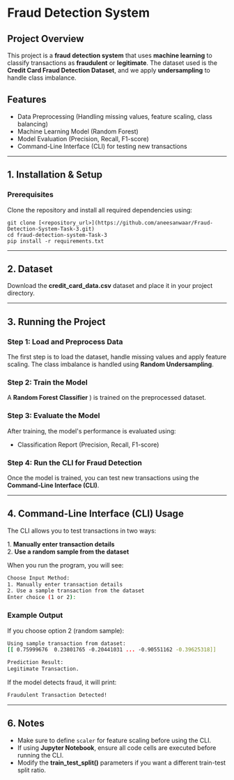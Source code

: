 # Fraud Detection System

## Project Overview
This project is a **fraud detection system** that uses **machine learning** to classify transactions as **fraudulent** or **legitimate**. The dataset used is the **Credit Card Fraud Detection Dataset**, and we apply **undersampling** to handle class imbalance.

## Features
- Data Preprocessing (Handling missing values, feature scaling, class balancing)
- Machine Learning Model (Random Forest)
- Model Evaluation (Precision, Recall, F1-score)
- Command-Line Interface (CLI) for testing new transactions

---

## 1. Installation & Setup
### **Prerequisites**

Clone the repository and install all required dependencies using:

```
git clone [<repository_url>](https://github.com/aneesanwaar/Fraud-Detection-System-Task-3.git)
cd fraud-detection-system-Task-3
pip install -r requirements.txt
```



---

## 2. Dataset
Download the **credit_card_data.csv** dataset and place it in your project directory.

---

## 3. Running the Project
### **Step 1: Load and Preprocess Data**
The first step is to load the dataset, handle missing values and apply feature scaling. The class imbalance is handled using **Random Undersampling**.

### **Step 2: Train the Model**
A **Random Forest Classifier** ) is trained on the preprocessed dataset.

### **Step 3: Evaluate the Model**
After training, the model's performance is evaluated using:
- Classification Report (Precision, Recall, F1-score)

### **Step 4: Run the CLI for Fraud Detection**
Once the model is trained, you can test new transactions using the **Command-Line Interface (CLI)**.


---

## 4. Command-Line Interface (CLI) Usage
The CLI allows you to test transactions in two ways:

1️. **Manually enter transaction details**  
2️. **Use a random sample from the dataset**

When you run the program, you will see:

```bash
Choose Input Method:
1. Manually enter transaction details
2. Use a sample transaction from the dataset
Enter choice (1 or 2):
```

### Example Output
If you choose option 2 (random sample):

```bash
Using sample transaction from dataset:
[[ 0.75999676  0.23801765 -0.20441031 ... -0.90551162 -0.39625318]]

Prediction Result:
Legitimate Transaction.
```

If the model detects fraud, it will print:

```bash
Fraudulent Transaction Detected!
```

---

## 6. Notes
- Make sure to define `scaler` for feature scaling before using the CLI.
- If using **Jupyter Notebook**, ensure all code cells are executed before running the CLI.
- Modify the **train_test_split()** parameters if you want a different train-test split ratio.





